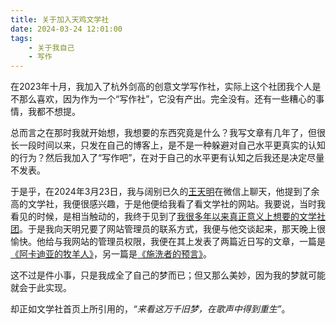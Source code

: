 ```yaml
---
title: 关于加入天鸡文学社
date: 2024-03-24 12:01:00
tags:
    - 关于我自己
    - 写作
---
```


在2023年十月，我加入了杭外剑高的创意文学写作社，实际上这个社团我个人是不那么喜欢，因为作为一个“写作社”，它没有产出。完全没有。还有一些糟心的事情，我都不想提。

总而言之在那时我就开始想，我想要的东西究竟是什么？我写文章有几年了，但很长一段时间以来，只发在自己的博客上，是不是一种躲避对自己水平更真实的认知的行为？然后我加入了“写作吧”，在对于自己的水平更有认知之后我还是决定尽量不发表。

<!--more-->

于是乎，在2024年3月23日，我与阔别已久的[王天明](https://chuishen.xyz/01/FreeAsHell.html)在微信上聊天，他提到了余高的文学社，我便很感兴趣，于是他便给我看了看文学社的网站。我要说，当时我看见的时候，是相当触动的，我终于见到了[我很多年以来真正意义上想要的文学社团](https://www.tjwxs.top/)。于是我向天明兄要了网站管理员的联系方式，我便与他交谈起来，那天晚上很愉快。他给与我网站的管理员权限，我便在其上发表了两篇近日写的文章，一篇是[《阿卡迪亚的牧羊人》](https://www.tjwxs.top/2024/03/24/%e9%98%bf%e5%8d%a1%e8%bf%aa%e4%ba%9a%e7%9a%84%e7%89%a7%e7%be%8a%e4%ba%ba/)，另一篇是[《施洗者的预言》](https://www.tjwxs.top/2024/03/24/%e6%96%bd%e6%b4%97%e8%80%85%e7%9a%84%e9%a2%84%e8%a8%80/)。

这不过是件小事，只是我成全了自己的梦而已；但又那么美妙，因为我的梦就可能就会于此实现。

却正如文学社首页上所引用的，*“来看这万千旧梦，在歌声中得到重生”*。
